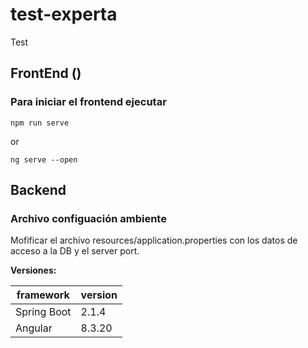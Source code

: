 # test-experta
Test

## FrontEnd ()

### Para iniciar el frontend ejecutar
`npm run serve`

or

`ng serve --open`


## Backend 

### Archivo configuación ambiente

Mofificar el archivo resources/application.properties con los datos 
de acceso a la DB y el server port.




**Versiones:**

| framework   | version  | 
| ----------- | -------- |
| Spring Boot |  2.1.4   | 
|  Angular    |  8.3.20  |
